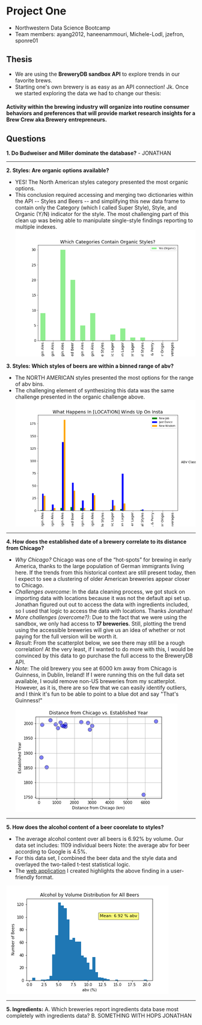 # Project One
- Northwestern Data Science Bootcamp
- Team members: ayang2012, haneenammouri, Michele-Lodl, jzefron, sponre01

## Thesis
- We are using the __BreweryDB sandbox API__ to explore trends in our favorite brews.
- Starting one's own brewery is as easy as an API connection! Jk. Once we started exploring the data we had to change our thesis: 
#### Activity within the brewing industry will organize into routine consumer behaviors and preferences that will provide market research insights for a Brew Crew aka Brewery entrepreneurs. 

## Questions
__1. Do Budweiser and Miller dominate the database?__
       - JONATHAN 
***     
__2. Styles: Are organic options available?__ 
- YES! The North American styles category presented the most organic options. 
- This conclusion required accessing and merging two dictionaries within the API -- Styles and Beers -- and simplifying this new data frame to contain only the Category (which I called Super Style), Style, and Organic (Y/N) indicator for the style. The most challenging part of this clean up was being able to manipulate single-style findings reporting to multiple indexes.  
![alt text](https://github.com/sponre01/project-one/blob/master/data/organic_only_bar.png)


__3. Styles: Which styles of beers are within a binned range of abv?__  
- The NORTH AMERICAN styles presented the most options for the range of abv bins. 
- The challenging element of synthesizing this data was the same challenge presented in the organic challenge above.  
![alt text](https://github.com/sponre01/project-one/blob/master/data/which_play_bar.png)

***
__4. How does the established date of a brewery correlate to its distance from Chicago?__
- _Why Chicago?_ Chicago was one of the “hot-spots” for brewing in early America, thanks to the large population of German immigrants living here. If the trends from this historical context are still present today, then I expect to see a clustering of older American breweries appear closer to Chicago. 
- _Challenges overcome_: In the data cleaning process, we got stuck on importing data with locations because it was not the default api set up. Jonathan figured out out to access the data with ingredients included, so I used that logic to access the data with locations. Thanks Jonathan! 
- _More challenges (overcome?)_: Due to the fact that we were using the sandbox, we only had access to __17 breweries__. Still, plotting the trend using the accessible breweries will give us an idea of whether or not paying for the full version will be worth it. 
- _Result_: From the scatterplot below, we see there may still be a rough correlation! At the very least, if I wanted to do more with this, I would be convinced by this data to go purchase the full access to the BreweryDB API.
- _Note_: The old brewery you see at 6000 km away from Chicago is Guinness, in Dublin, Ireland! If I were running this on the full data set available, I would remove non-US breweries from my scatterplot. However, as it is, there are so few that we can easily identify outliers, and I think it's fun to be able to point to a blue dot and say "That's Guinness!"
           ![alt text](https://github.com/sponre01/project-one/blob/master/Images/Distance%20from%20Chicago%20vs.%20Established%20Year.png "Distance from Chicago vs. Established Year")
***
__5. How does the alcohol content of a beer coorelate to styles?__
- The average alcohol content over all beers is 6.92% by volume. Our data set includes: 1109 individual beers Note: the average abv for beer according to Google is 4.5%. 
- For this data set, I combined the beer data and the style data and overlayed the two-tailed t-test statistical logic. 
- The [web application](http://beer-styles.us-east-2.elasticbeanstalk.com/) I created highlights the above finding in a user-friendly format. 

![alt text](https://github.com/sponre01/project-one/blob/master/Images/Alcohol%20by%20Volume%20Distribution%20for%20All%20Beers.png "ABV distribution for all beers")
***
__5. Ingredients:__ 
   A. Which breweries report ingredients data base most completely with ingredients data?
   B. SOMETHING WITH HOPS
     JONATHAN

